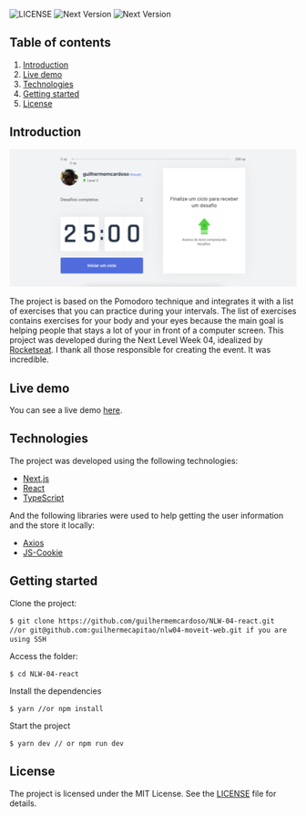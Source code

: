 

![LICENSE](https://img.shields.io/badge/license-MIT-green) ![Next Version](https://img.shields.io/badge/next.js-10.0.7-blueviolet) ![Next Version](https://img.shields.io/badge/react-17.0.1-blue)
## Table of contents

1. [Introduction](#introduction)
2. [Live demo](#live-demo)
3. [Technologies](#technologies)
4. [Getting started](#getting-started)
5. [License](#license)

## Introduction

![Screenshot](https://raw.githubusercontent.com/guilhermemcardoso/NLW-04-react/main/.github/print.png)

The project is based on the Pomodoro technique and integrates it with a list of exercises that you can practice during your intervals.
The list of exercises contains exercises for your body and your eyes because the main goal is helping people that stays a lot of your in front of a computer screen.
This project was developed during the Next Level Week 04, idealized by [Rocketseat](https://github.com/rocketseat). I thank all those responsible for creating the event. It was incredible.
## Live demo
You can see a live demo [here](https://moveit-sigma-lyart.vercel.app/).
## Technologies
The project was developed using the following technologies:
- [Next.js](https://nextjs.org/)
- [React](https://reactjs.org/)
- [TypeScript](https://www.typescriptlang.org/)

And the following libraries were used to help getting the user information and the store it locally:

- [Axios](https://github.com/axios/axios)
- [JS-Cookie](https://github.com/js-cookie/js-cookie)

## Getting started
Clone the project:

    $ git clone https://github.com/guilhermemcardoso/NLW-04-react.git
    //or git@github.com:guilhermecapitao/nlw04-moveit-web.git if you are using SSH
Access the folder:

    $ cd NLW-04-react

Install the dependencies

    $ yarn //or npm install

Start the project

    $ yarn dev // or npm run dev

## License
The project is licensed under the MIT License. See the [LICENSE](https://github.com/guilhermemcardoso/NLW-04-react/blob/main/LICENSE) file for details.
